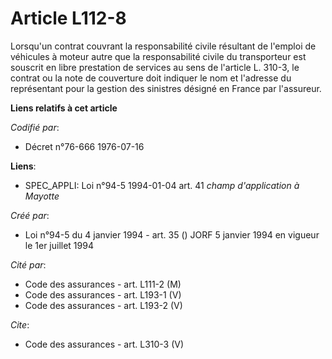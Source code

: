 # Article L112-8

Lorsqu'un contrat couvrant la responsabilité civile résultant de l'emploi de véhicules à moteur autre que la responsabilité
civile du transporteur est souscrit en libre prestation de services au sens de l'article L. 310-3, le contrat ou la note de
couverture doit indiquer le nom et l'adresse du représentant pour la gestion des sinistres désigné en France par l'assureur.

**Liens relatifs à cet article**

_Codifié par_:

  - Décret n°76-666 1976-07-16

**Liens**:

  - SPEC_APPLI: Loi n°94-5 1994-01-04 art. 41 *champ d'application à Mayotte*

_Créé par_:

  - Loi n°94-5 du 4 janvier 1994 - art. 35 () JORF 5 janvier 1994 en vigueur le 1er juillet 1994

_Cité par_:

  - Code des assurances - art. L111-2 (M)
  - Code des assurances - art. L193-1 (V)
  - Code des assurances - art. L193-2 (V)

_Cite_:

  - Code des assurances - art. L310-3 (V)
